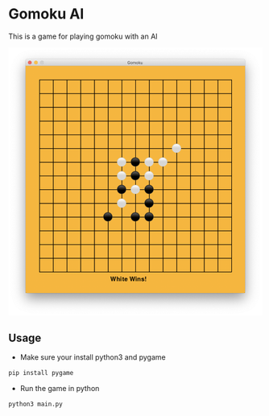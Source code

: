 # Gomoku AI

This is a game for playing gomoku with an AI

![Screen Shot](./imgs/screen_shoot.png)

## Usage

- Make sure your install python3 and pygame
```bash
pip install pygame
```

- Run the game in python
```bash
python3 main.py
```